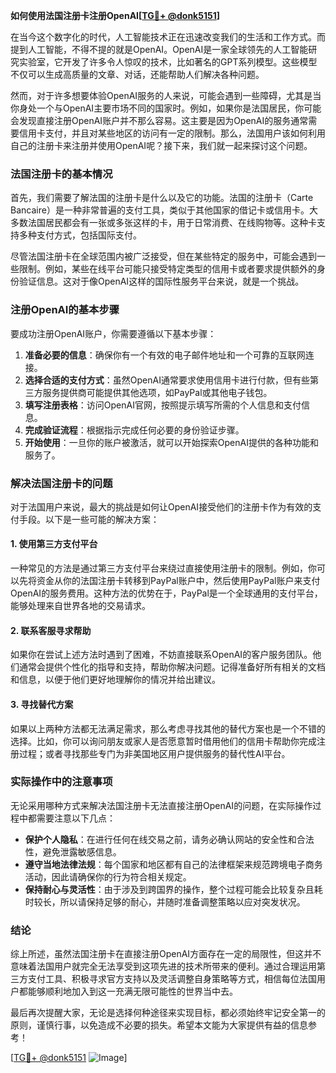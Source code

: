 **如何使用法国注册卡注册OpenAI[[TG💪+ @donk5151](https://t.me/s/donk5151)]**

在当今这个数字化的时代，人工智能技术正在迅速改变我们的生活和工作方式。而提到人工智能，不得不提的就是OpenAI。OpenAI是一家全球领先的人工智能研究实验室，它开发了许多令人惊叹的技术，比如著名的GPT系列模型。这些模型不仅可以生成高质量的文章、对话，还能帮助人们解决各种问题。

然而，对于许多想要体验OpenAI服务的人来说，可能会遇到一些障碍，尤其是当你身处一个与OpenAI主要市场不同的国家时。例如，如果你是法国居民，你可能会发现直接注册OpenAI账户并不那么容易。这主要是因为OpenAI的服务通常需要信用卡支付，并且对某些地区的访问有一定的限制。那么，法国用户该如何利用自己的注册卡来注册并使用OpenAI呢？接下来，我们就一起来探讨这个问题。

### 法国注册卡的基本情况

首先，我们需要了解法国的注册卡是什么以及它的功能。法国的注册卡（Carte Bancaire）是一种非常普遍的支付工具，类似于其他国家的借记卡或信用卡。大多数法国居民都会有一张或多张这样的卡，用于日常消费、在线购物等。这种卡支持多种支付方式，包括国际支付。

尽管法国注册卡在全球范围内被广泛接受，但在某些特定的服务中，可能会遇到一些限制。例如，某些在线平台可能只接受特定类型的信用卡或者要求提供额外的身份验证信息。这对于像OpenAI这样的国际性服务平台来说，就是一个挑战。

### 注册OpenAI的基本步骤

要成功注册OpenAI账户，你需要遵循以下基本步骤：

1. **准备必要的信息**：确保你有一个有效的电子邮件地址和一个可靠的互联网连接。
2. **选择合适的支付方式**：虽然OpenAI通常要求使用信用卡进行付款，但有些第三方服务提供商可能提供其他选项，如PayPal或其他电子钱包。
3. **填写注册表格**：访问OpenAI官网，按照提示填写所需的个人信息和支付信息。
4. **完成验证流程**：根据指示完成任何必要的身份验证步骤。
5. **开始使用**：一旦你的账户被激活，就可以开始探索OpenAI提供的各种功能和服务了。

### 解决法国注册卡的问题

对于法国用户来说，最大的挑战是如何让OpenAI接受他们的注册卡作为有效的支付手段。以下是一些可能的解决方案：

#### 1. 使用第三方支付平台

一种常见的方法是通过第三方支付平台来绕过直接使用注册卡的限制。例如，你可以先将资金从你的法国注册卡转移到PayPal账户中，然后使用PayPal账户来支付OpenAI的服务费用。这种方法的优势在于，PayPal是一个全球通用的支付平台，能够处理来自世界各地的交易请求。

#### 2. 联系客服寻求帮助

如果你在尝试上述方法时遇到了困难，不妨直接联系OpenAI的客户服务团队。他们通常会提供个性化的指导和支持，帮助你解决问题。记得准备好所有相关的文档和信息，以便于他们更好地理解你的情况并给出建议。

#### 3. 寻找替代方案

如果以上两种方法都无法满足需求，那么考虑寻找其他的替代方案也是一个不错的选择。比如，你可以询问朋友或家人是否愿意暂时借用他们的信用卡帮助你完成注册过程；或者寻找那些专门为非美国地区用户提供服务的替代性AI平台。

### 实际操作中的注意事项

无论采用哪种方式来解决法国注册卡无法直接注册OpenAI的问题，在实际操作过程中都需要注意以下几点：

- **保护个人隐私**：在进行任何在线交易之前，请务必确认网站的安全性和合法性，避免泄露敏感信息。
- **遵守当地法律法规**：每个国家和地区都有自己的法律框架来规范跨境电子商务活动，因此请确保你的行为符合相关规定。
- **保持耐心与灵活性**：由于涉及到跨国界的操作，整个过程可能会比较复杂且耗时较长，所以请保持足够的耐心，并随时准备调整策略以应对突发状况。

### 结论

综上所述，虽然法国注册卡在直接注册OpenAI方面存在一定的局限性，但这并不意味着法国用户就完全无法享受到这项先进的技术所带来的便利。通过合理运用第三方支付工具、积极寻求官方支持以及灵活调整自身策略等方式，相信每位法国用户都能够顺利地加入到这一充满无限可能性的世界当中去。

最后再次提醒大家，无论是选择何种途径来实现目标，都必须始终牢记安全第一的原则，谨慎行事，以免造成不必要的损失。希望本文能为大家提供有益的信息参考！

[[TG💪+ @donk5151](https://t.me/s/donk5151) ![Image](https://i.postimg.cc/rwNCRYN7/Snipaste-2025-04-30-17-27-05.png)]